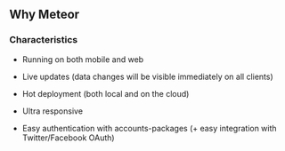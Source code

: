 ## Why Meteor
### Characteristics
- Running on both mobile and web

- Live updates (data changes will be visible immediately on all clients)

- Hot deployment (both local and on the cloud)

- Ultra responsive

- Easy authentication with accounts-packages (+ easy integration with Twitter/Facebook OAuth)
